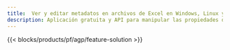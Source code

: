```yaml
---
title:  Ver y editar metadatos en archivos de Excel en Windows, Linux y macOS
description: Aplicación gratuita y API para manipular las propiedades de los documentos de los archivos XLS y XLSX
---
```

{{< blocks/products/pf/agp/feature-solution >}} 

